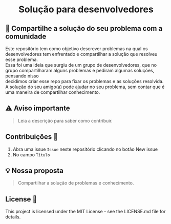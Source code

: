 <p align="center">
  
  <h1 align="center">Solução para desenvolvedores</h1>
</p>

## :dart: Compartilhe a solução do seu problema com a comunidade

Este repositório tem como objetivo descrever problemas na qual os desenvolvedores tem enfrentado e compartilhar a solução que resolveu esse problema. <br />
Essa foi uma ideia que surgiu de um grupo de desenvolvedores, que no grupo compartilharam alguns problemas e pediram algumas soluções, pensando nisso <br />
decidimos criar esse repo para fixar os problemas e as soluções resolvida. A solução do seu amigo(a) pode ajudar no seu problema, sem contar que é uma maneira de compartilhar conhecimento. <br />


## ⚠️ Aviso importante

> Leia a descrição para saber como contribuir.

##  Contribuições 🤝<br/>

1. Abra uma issue `Issue` neste repositório clicando no botão New issue
2. No campo `Título`

## 💡 Nossa proposta

> Compartilhar a solução de problemas e conhecimento.


## License 📄
This project is licensed under the MIT License - see the LICENSE.md file for details.<br/><br/>


